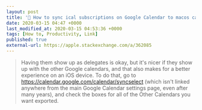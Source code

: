 ```yaml
---
layout: post
title: '🔗 How to sync ical subscriptions on Google Calendar to macos calendar'
date: 2020-03-15 04:47 +0000
last_modified_at: 2020-03-15 04:53:36 +0000
tags: [How to, Productivity, Link]
published: true
external-url: https://apple.stackexchange.com/a/362085
---
```


> Having them show up as delegates is okay, but it's nicer if they show up with the other
> Google calendars, and that also makes for a better experience on an iOS device. To do that, 
> go to <https://calendar.google.com/calendar/syncselect> (which isn't linked anywhere from the 
> main Google Calendar settings page, even after many years), and check the boxes for all of the 
> Other Calendars you want exported.
